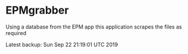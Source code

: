 # EPMgrabber
Using a database from the EPM app this application scrapes the files as required


Latest backup: Sun Sep 22 21:19:01 UTC 2019
